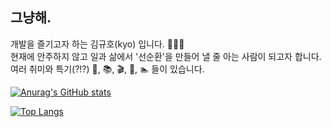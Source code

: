 ## 그냥해.

개발을 즐기고자 하는 김규호(kyo) 입니다. 👋👋👋 <br>
현재에 안주하지 않고 일과 삶에서 '선순환'을 만들어 낼 줄 아는 사람이 되고자 합니다. <br>
여러 취미와 특기(?!?) 👶, 📚, 🎬, 👞, 🏊 들이 있습니다. <br>

[![Anurag's GitHub stats](https://github-readme-stats.vercel.app/api?username=kyoDaddy&hide=contribs,prs,stars&show_icons=true)](https://github.com/anuraghazra/github-readme-stats)

[![Top Langs](https://github-readme-stats.vercel.app/api/top-langs/?username=kyoDaddy&layout=compact&exclude_repo=book)](https://github.com/anuraghazra/github-readme-stats)


 

